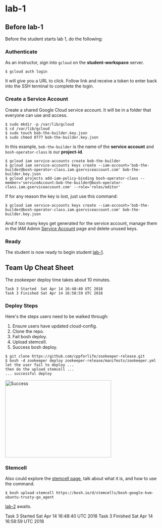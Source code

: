 # lab-1

## Before lab-1

Before the student starts lab 1, do the following:

### Authenticate

As an instructor, sign into `gcloud` on the **student-workspace** server.

```
$ gcloud auth login
```

It will give you a URL to click.  Follow link and receive a token to enter back
into the SSH terminal to complete the login.

### Create a Service Account

Create a shared Google Cloud service account.  It will be in a folder that
everyone can use and access.

```
$ sudo mkdir -p /var/lib/gcloud
$ cd /var/lib/gcloud
$ sudo touch bob-the-builder.key.json
$ sudo chmod 0777 bob-the-builder.key.json
```

In this example, `bob-the-builder` is the name of the **service account** and
`bosh-operator-class` is our **project-id**.

```
$ gcloud iam service-accounts create bob-the-builder
$ gcloud iam service-accounts keys create --iam-account='bob-the-builder@bosh-operator-class.iam.gserviceaccount.com' bob-the-builder.key.json
$ gcloud projects add-iam-policy-binding bosh-operator-class --member='serviceAccount:bob-the-builder@bosh-operator-class.iam.gserviceaccount.com' --role='roles/editor'
```

If for any reason the key is lost, just use this command:

```
$ gcloud iam service-accounts keys create --iam-account='bob-the-builder@bosh-operator-class.iam.gserviceaccount.com' bob-the-builder.key.json
```

And if too many keys get generated for the service account, manage them in the
IAM Admin [Service Account][service-account] page and delete unused keys.

### Ready

The student is now ready to begin student [lab-1][lab-1].

## Team Up Cheat Sheet

The zookeeper deploy time takes about 10 minutes.

```
Task 3 Started  Sat Apr 14 16:48:40 UTC 2018
Task 3 Finished Sat Apr 14 16:58:59 UTC 2018
```

### Deploy Steps

Here's the steps users need to be walked through:

1. Ensure users have updated cloud-config.
2. Clone the repo.
3. Fail bosh deploy.
4. Upload stemcell.
5. Success bosh deploy.

```
$ git clone https://github.com/cppforlife/zookeeper-release.git
$ bosh -d zookeeper deploy zookeeper-release/manifests/zookeeper.yml
let the user fail to deploy ...
then do the upload stemcell ...
... successful deploy
```

<img src="https://github.com/starkandwayne/operator-workshop/raw/master/images/success.jpg" width="342" height="249" title="Success">

### Stemcell

Also could explore the [stemcell page][stemcell-page], talk about what it is, and how
to use the command.

```
$ bosh upload-stemcell https://bosh.io/d/stemcells/bosh-google-kvm-ubuntu-trusty-go_agent
```

[lab-2][lab-2] awaits.

[//]: # (Links)

[stemcell-page]: http://bosh.cloudfoundry.org/stemcells/bosh-google-kvm-ubuntu-trusty-go_agent
[lab-1]: https://github.com/starkandwayne/operator-workshop/tree/master/student/lab-1
[lab-2]: https://github.com/starkandwayne/operator-workshop/tree/master/student/lab-2
[service-account]: https://console.cloud.google.com/iam-admin/serviceaccounts/project


Task 3 Started  Sat Apr 14 16:48:40 UTC 2018
Task 3 Finished Sat Apr 14 16:58:59 UTC 2018
